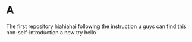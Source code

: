 # A
The first repository
hiahiahai following the instruction u guys can find this non-self-introduction 
a new try hello
